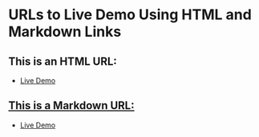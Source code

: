 # URLs to Live Demo Using HTML and Markdown Links

## This is an HTML URL:
- <a href="https://fadyos.github.io/ILAC_-_Web-Programing_-_CSS/](https://fadyos.github.io/Owner-avatar-ILAC_-_Web-Programing_-_JavaScript/">Live Demo

## This is a Markdown URL:
- [Live Demo]([https://fadyos.github.io/ILAC_-_Web-Programing_-_CSS/](https://fadyos.github.io/Owner-avatar-ILAC_-_Web-Programing_-_JavaScript/)https://fadyos.github.io/Owner-avatar-ILAC_-_Web-Programing_-_JavaScript/)
